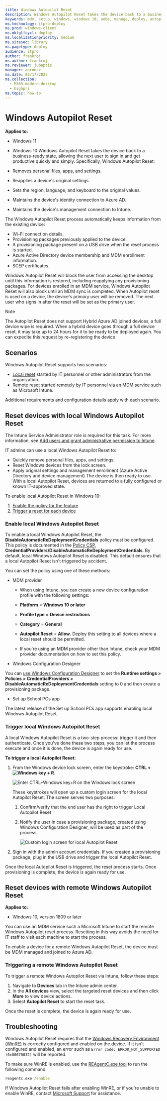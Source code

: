 ```yaml
---
title: Windows Autopilot Reset
description: Windows Autopilot Reset takes the device back to a business-ready state, allowing the next user to sign in and get productive quickly and easily.
keywords: mdm, setup, windows, windows 10, oobe, manage, deploy, autopilot, ztd, zero-touch, partner, msfb, intune
ms.technology: itpro-deploy
ms.prod: windows-client
ms.mktglfcycl: deploy
ms.localizationpriority: medium
ms.sitesec: library
ms.pagetype: deploy
audience: itpro
author: frankroj
ms.author: frankroj
ms.reviewer: jubaptis
manager: aaroncz
ms.date: 03/17/2023
ms.collection: 
  - M365-modern-desktop
  - highpri
ms.topic: how-to
---
```



# Windows Autopilot Reset

**Applies to:**

- Windows 11
- Windows 10
Windows Autopilot Reset takes the device back to a business-ready state, allowing the next user to sign in and get productive quickly and simply. Specifically, Windows Autopilot Reset:

- Removes personal files, apps, and settings.
- Reapplies a device's original settings.
- Sets the region, language, and keyboard to the original values.
- Maintains the device's identity connection to Azure AD.
- Maintains the device's management connection to Intune.

The Windows Autopilot Reset process automatically keeps information from the existing device:

- Wi-Fi connection details.
- Provisioning packages previously applied to the device.
- A provisioning package present on a USB drive when the reset process is started.
- Azure Active Directory device membership and MDM enrollment information.
- SCEP certificates.

Windows Autopilot Reset will block the user from accessing the desktop until this information is restored, including reapplying any provisioning packages. For devices enrolled in an MDM service, Windows Autopilot Reset will also block until an MDM sync is completed.
When Autopilot reset is used on a device, the device's primary user will be removed. The next user who signs in after the reset will be set as the primary user.

> [!NOTE]
> The Autopilot Reset does not support Hybrid Azure AD joined devices; a full device wipe is required. When a hybrid device goes through a full device reset, it may take up to 24 hours for it to be ready to be deployed again. You can expedite this request by re-registering the device

## Scenarios

Windows Autopilot Reset supports two scenarios:

- [Local reset](#reset-devices-with-local-windows-autopilot-reset) started by IT personnel or other administrators from the organization.
- [Remote reset](#reset-devices-with-remote-windows-autopilot-reset) started remotely by IT personnel via an MDM service such as Microsoft Intune.

Additional requirements and configuration details apply with each scenario.

## Reset devices with local Windows Autopilot Reset

The Intune Service Administrator role is required for this task. For more information, see [Add users and grant administrative permission to Intune](/intune/users-add).

IT admins can use a local Windows Autopilot Reset to:

- Quickly remove personal files, apps, and settings.
- Reset Windows devices from the lock screen.
- Apply original settings and management enrollment (Azure Active Directory and device management)
The device is then ready to use. With a local Autopilot Reset, devices are returned to a fully configured or known IT-approved state.

To enable local Autopilot Reset in Windows 10:

1. [Enable the policy for the feature](#enable-local-windows-autopilot-reset)
2. [Trigger a reset for each device](#trigger-local-windows-autopilot-reset)

### Enable local Windows Autopilot Reset

To enable a local Windows Autopilot Reset, the **DisableAutomaticReDeploymentCredentials** policy must be configured. This policy is documented in the [Policy CSP](/windows/client-management/mdm/policy-csp-credentialproviders), **CredentialProviders/DisableAutomaticReDeploymentCredentials**. By default, local Windows Autopilot Reset is disabled. This default ensures that a local Autopilot Reset isn't triggered by accident.

You can set the policy using one of these methods:

- MDM provider

  - When using Intune, you can create a new device configuration profile with the following settings:

   - **Platform** = **Windows 10 or later**
   - **Profile type** = **Device restrictions**
   - **Category** = **General**
   - **Autopilot Reset** = **Allow**. Deploy this setting to all devices where a local reset should be permitted.

  - If you're using an MDM provider other than Intune, check your MDM provider documentation on how to set this policy.

- Windows Configuration Designer

 You can [use Windows Configuration Designer](/windows/configuration/provisioning-packages/provisioning-create-package) to set the **Runtime settings > Policies > CredentialProviders > DisableAutomaticReDeploymentCredentials** setting to 0 and then create a provisioning package.

- Set up School PCs app

 The latest release of the Set up School PCs app supports enabling local Windows Autopilot Reset.

### Trigger local Windows Autopilot Reset

A local Windows Autopilot Reset is a two-step process: trigger it and then authenticate. Once you've done these two steps, you can let the process execute and once it is done, the device is again ready for use.

**To trigger a local Autopilot Reset:**

1. From the Windows device lock screen, enter the keystroke: **CTRL + ![Windows key](images/windows_glyph.png) + R**.

    ![Enter CTRL+Windows key+R on the Windows lock screen](images/autopilot-reset-lockscreen.png)

    These keystrokes will open up a custom login screen for the local Autopilot Reset. The screen serves two purposes:
    1. Confirm/verify that the end user has the right to trigger Local Autopilot Reset
    2. Notify the user in case a provisioning package, created using Windows Configuration Designer, will be used as part of the process.

        ![Custom login screen for local Autopilot Reset](images/autopilot-reset-customlogin.png)

2. Sign in with the admin account credentials. If you created a provisioning package, plug in the USB drive and trigger the local Autopilot Reset.

 Once the local Autopilot Reset is triggered, the reset process starts. Once provisioning is complete, the device is again ready for use.

## Reset devices with remote Windows Autopilot Reset

**Applies to:**

- Windows 10, version 1809 or later

You can use an MDM service such a Microsoft Intune to start the remote Windows Autopilot reset process. Resetting in this way avoids the need for IT staff to visit each machine to start the process.

To enable a device for a remote Windows Autopilot Reset, the device must be MDM managed and joined to Azure AD.

### Triggering a remote Windows Autopilot Reset

To trigger a remote Windows Autopilot Reset via Intune, follow these steps:

1. Navigate to **Devices** tab in the Intune admin center.
2. In the **All devices** view, select the targeted reset devices and then click **More** to view device actions.
3. Select **Autopilot Reset** to start the reset task.

Once the reset is complete, the device is again ready for use.

## Troubleshooting

Windows Autopilot Reset requires that the [Windows Recovery Environment (WinRE)](/windows-hardware/manufacture/desktop/windows-recovery-environment--windows-re--technical-reference) is correctly configured and enabled on the device. If it isn't configured and enabled, an error such as `Error code: ERROR_NOT_SUPPORTED (0x80070032)` will be reported.

To make sure WinRE is enabled, use the [REAgentC.exe tool](/windows-hardware/manufacture/desktop/reagentc-command-line-options) to run the following command:

```cmd
reagentc.exe /enable
```

If Windows Autopilot Reset fails after enabling WinRE, or if you're unable to enable WinRE, contact [Microsoft Support](https://support.microsoft.com) for assistance.
